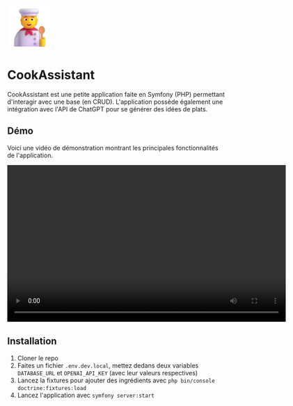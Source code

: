 <img src="public/images/cook.png" width=100>


# CookAssistant

CookAssistant est une petite application faite en Symfony (PHP) permettant d'interagir avec une base (en CRUD). L'application possède également une intégration avec l'API de ChatGPT pour se générer des idées de plats.

## Démo
Voici une vidéo de démonstration montrant les principales fonctionnalités de l'application.

<video width="640" height="360" controls>
  <source src="https://yoshiip.xyz/projects/cookassistant/demo.mp4" type="video/mp4">
</video>

## Installation

1. Cloner le repo
2. Faites un fichier `.env.dev.local`, mettez dedans deux variables `DATABASE_URL` et `OPENAI_API_KEY` (avec leur valeurs respectives)
3. Lancez la fixtures pour ajouter des ingrédients avec `php bin/console doctrine:fixtures:load`
4. Lancez l'application avec `symfony server:start`
